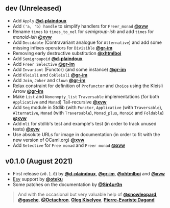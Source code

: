 ## dev (Unreleased)

- Add `Apply` [**@d-plaindoux**](https://github.com/d-plaindoux)
- Add `('a, 'b) handle` to simplify handlers for `Freer_monad` [**@xvw**](https://github.com/xvw)
- Rename `times` to `times_to_nel` for _semigroup-ish_ and add `times` for _monoid-ish_ [**@xvw**](https://github.com/xvw)
- Add `Decidable` (Contravariant analogue for `Alternative`) and add some missing infixes operators for `Divisible` [**@gr-im**](https://github.com/gr-im)
- Removing early destructive substitution [**@xhtmlboi**](https://github.com/xhtmlboi)
- Add `Semigroupoid` [**@d-plaindoux**](https://github.com/d-plaindoux)
- Add `Freer Selective` [**@gr-im**](https://github.com/gr-im)
- Add `Invariant` (Functor) (and some instance) [**@gr-im**](https://github.com/gr-im)
- Add `Kleisli` and `Cokleisli` [**@gr-im**](https://github.com/gr-im)
- Add `Join`, `Joker` and `Clown` [**@gr-im**](https://github.com/gr-im)
- Relax constraint for definition of `Profunctor` and `Choice` using the Kleisli Arrow [**@gr-im**](https://github.com/gr-im)
- Make `List` and `Nonenmpty_list` `Traversable` implementations (for both `Applicative` and `Monad`) Tail-recursive [**@xvw**](https://github.com/xvw)
- Add `Seq` module in Stdlib (with `Functor`, `Applicative` (with `Traversable`), `Alternative`, `Monad` (with `Traversable`), `Monad_plus`, `Monoid` and `Foldable`) [**@xvw**](https://github.com/xvw)
- Add `mli` for stdlib's test and example's test (in order to track unused tests) [**@xvw**](https://github.com/xvw)
- Use absolute URLs for image in documentation (in order to fit with the new version of OCaml.org) [**@xvw**](https://github.com/xvw)
- Add `Selective` for `Free monad` and `Freer monad` [**@xvw**](https://github.com/xvw)

## v0.1.0 (August 2021)

- First release (`v0.1.0`) by [**@d-plaindoux**](https://github.com/d-plaindoux), [**@gr-im**](https://github.com/gr-im), [**@xhtmlboi**](https://github.com/xhtmlboi) and [**@xvw**](https://github.com/xvw)
- [Esy](https://esy.sh/) support by [**@oteku**](https://github.com/oteku)
- Some patches on the documentation by [**@Sir4ur0n**](https://github.com/Sir4ur0n)

> And with the occasional but very valuable help of [**@snowleopard**](https://github.com/snowleopard), [**@gasche**](https://github.com/gasche), [**@Octachron**](https://github.com/Octachron), [**Oleg Kiselyov**](http://okmij.org/ftp), [**Pierre-Evariste Dagand**](https://pages.lip6.fr/Pierre-Evariste.Dagand/)
